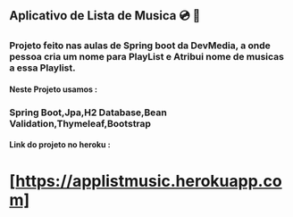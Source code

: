 ## Aplicativo de Lista de Musica 💿 💽

### Projeto feito nas aulas de Spring boot da DevMedia, a onde pessoa cria um nome para PlayList e Atribui nome de musicas a essa Playlist. 

#### Neste Projeto usamos :

### Spring Boot,Jpa,H2 Database,Bean Validation,Thymeleaf,Bootstrap

#### Link do projeto no heroku :

[https://applistmusic.herokuapp.com]
========================================================================================
